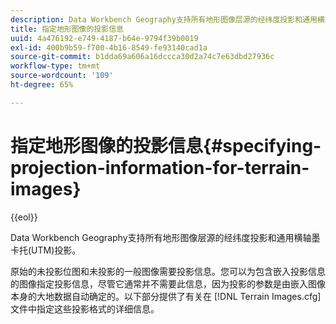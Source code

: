 ```yaml
---
description: Data Workbench Geography支持所有地形图像层源的经纬度投影和通用横轴墨卡托(UTM)投影。
title: 指定地形图像的投影信息
uuid: 4a476192-e749-4187-b64e-9794f39b0019
exl-id: 400b9b59-f700-4b16-8549-fe93140cad1a
source-git-commit: b1dda69a606a16dccca30d2a74c7e63dbd27936c
workflow-type: tm+mt
source-wordcount: '109'
ht-degree: 65%

---
```


# 指定地形图像的投影信息{#specifying-projection-information-for-terrain-images}

{{eol}}

Data Workbench Geography支持所有地形图像层源的经纬度投影和通用横轴墨卡托(UTM)投影。

原始的未投影位图和未投影的一般图像需要投影信息。您可以为包含嵌入投影信息的图像指定投影信息，尽管它通常并不需要此信息，因为投影的参数是由嵌入图像本身的大地数据自动确定的。以下部分提供了有关在 [!DNL Terrain Images.cfg] 文件中指定这些投影格式的详细信息。
